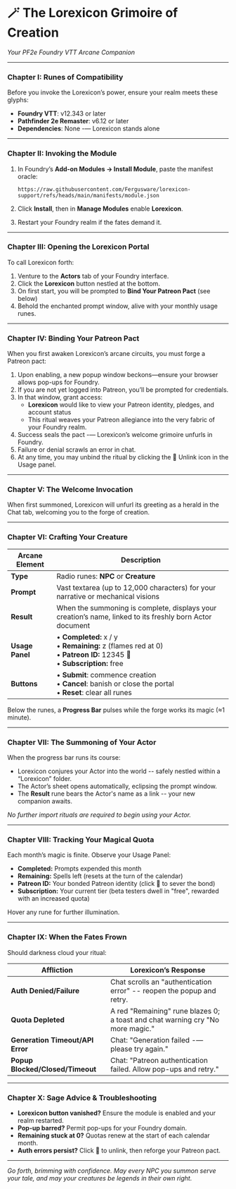# **🪄 The Lorexicon Grimoire of Creation**

_Your PF2e Foundry VTT Arcane Companion_

---

### Chapter I: Runes of Compatibility

Before you invoke the Lorexicon’s power, ensure your realm meets these glyphs:

- **Foundry VTT**: v12.343 or later
- **Pathfinder 2e Remaster**: v6.12 or later
- **Dependencies**: None -— Lorexicon stands alone

---

### Chapter II: Invoking the Module

1. In Foundry’s **Add-on Modules → Install Module**, paste the manifest oracle:

   ```
   https://raw.githubusercontent.com/Fergusware/lorexicon-support/refs/heads/main/manifests/module.json
   ```

2. Click **Install**, then in **Manage Modules** enable **Lorexicon**.
3. Restart your Foundry realm if the fates demand it.

---

### Chapter III: Opening the Lorexicon Portal

To call Lorexicon forth:

1. Venture to the **Actors** tab of your Foundry interface.
2. Click the **Lorexicon** button nestled at the bottom.
3. On first start, you will be prompted to **Bind Your Patreon Pact** (see below)
4. Behold the enchanted prompt window, alive with your monthly usage runes.

---

### Chapter IV: Binding Your Patreon Pact

When you first awaken Lorexicon’s arcane circuits, you must forge a Patreon pact:

1. Upon enabling, a new popup window beckons—ensure your browser allows pop-ups for Foundry.
2. If you are not yet logged into Patreon, you’ll be prompted for credentials.
3. In that window, grant access:
   - **Lorexicon** would like to view your Patreon identity, pledges, and account status
   - This ritual weaves your Patreon allegiance into the very fabric of your Foundry realm.
4. Success seals the pact -— Lorexicon’s welcome grimoire unfurls in Foundry.
5. Failure or denial scrawls an error in chat.
6. At any time, you may unbind the ritual by clicking the 🔗 Unlink icon in the Usage panel.

---

### Chapter V: The Welcome Invocation

When first summoned, Lorexicon will unfurl its greeting as a herald in the Chat tab, welcoming you to the forge of creation.

---

### Chapter VI: Crafting Your Creature

| **Arcane Element** | **Description**                                                                                                          |
| ------------------ | ------------------------------------------------------------------------------------------------------------------------ |
| **Type**           | Radio runes: **NPC** or **Creature**                                                                                     |
| **Prompt**         | Vast textarea (up to 12,000 characters) for your narrative or mechanical visions                                         |
| **Result**         | When the summoning is complete, displays your creation’s name, linked to its freshly born Actor document                 |
| **Usage Panel**    | • **Completed:** x / y<br>• **Remaining:** z (flames red at 0)<br>• **Patreon ID:** 12345 🔗<br>• **Subscription:** free |
| **Buttons**        | • **Submit**: commence creation<br>• **Cancel**: banish or close the portal<br>• **Reset**: clear all runes              |

Below the runes, a **Progress Bar** pulses while the forge works its magic (≈1 minute).

---

### Chapter VII: The Summoning of Your Actor

When the progress bar runs its course:

- Lorexicon conjures your Actor into the world -- safely nestled within a “Lorexicon” folder.
- The Actor’s sheet opens automatically, eclipsing the prompt window.
- The **Result** rune bears the Actor's name as a link -- your new companion awaits.

_No further import rituals are required to begin using your Actor._

---

### Chapter VIII: Tracking Your Magical Quota

Each month’s magic is finite. Observe your Usage Panel:

- **Completed:** Prompts expended this month
- **Remaining:** Spells left (resets at the turn of the calendar)
- **Patreon ID:** Your bonded Patreon identity (click 🔗 to sever the bond)
- **Subscription:** Your current tier (beta testers dwell in "free", rewarded with an increased quota)

Hover any rune for further illumination.

---

### Chapter IX: When the Fates Frown

Should darkness cloud your ritual:

| **Affliction**                   | **Lorexicon’s Response**                                                       |
| -------------------------------- | ------------------------------------------------------------------------------ |
| **Auth Denied/Failure**          | Chat scrolls an "authentication error" -- reopen the popup and retry.          |
| **Quota Depleted**               | A red "Remaining" rune blazes 0; a toast and chat warning cry "No more magic." |
| **Generation Timeout/API Error** | Chat: "Generation failed -— please try again."                                 |
| **Popup Blocked/Closed/Timeout** | Chat: "Patreon authentication failed. Allow pop-ups and retry."                |

---

### Chapter X: Sage Advice & Troubleshooting

- **Lorexicon button vanished?** Ensure the module is enabled and your realm restarted.
- **Pop-up barred?** Permit pop-ups for your Foundry domain.
- **Remaining stuck at 0?** Quotas renew at the start of each calendar month.
- **Auth errors persist?** Click 🔗 to unlink, then reforge your Patreon pact.

---

_Go forth, brimming with confidence. May every NPC you summon serve your tale, and may your creatures be legends in their own right._
